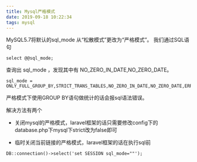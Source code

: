 ```yaml
---
title: Mysql严格模式
date: 2019-09-18 10:22:34
tags: mysql
---
```


MySQL5.7将默认的sql_mode 从“松散模式”更改为“严格模式”。
我们通过SQL语句

```
select @@sql_mode;
```

查询出 sql_mode ，发现其中有 NO_ZERO_IN_DATE,NO_ZERO_DATE。

```
sql_mode = ONLY_FULL_GROUP_BY,STRICT_TRANS_TABLES,NO_ZERO_IN_DATE,NO_ZERO_DATE,ERROR_FOR_DIVISION_BY_ZERO,NO_AUTO_CREATE_USER,NO_ENGINE_SUBSTITUTION
```

严格模式下使用GROUP BY语句做统计的话会报sql语法错误。

解决方法有两个

- 关闭mysql的严格模式，laravel框架的话只需要修改config下的database.php下mysql下strict改为false即可

- 临时关闭当前链接的严格模式，laravel框架的话在执行sql前

```
DB::connection()->select('set SESSION sql_mode=""');
```